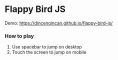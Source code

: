 # Flappy Bird JS

Demo: https://dincengincan.github.io/flappy-bird-js/


### How to play

1. Use spacebar to jump on desktop
2. Touch the screen to jump on mobile
